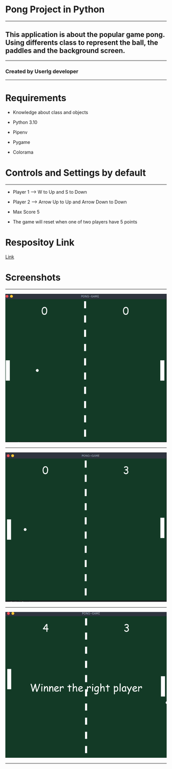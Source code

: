 # Pong Project in Python
-----

## This application is about the popular game pong. Using differents class to represent the ball, the paddles and the background screen.

---------------------------------

### **Created by Userlg developer**

------------------------------------------------

# Requirements

+ Knowledge about class and objects

+ Python 3.10

+ Pipenv

+ Pygame

+ Colorama

#  Controls and Settings by default
---------------------------------------------

+ Player 1 --> W to Up and S to Down

+ Player 2 --> Arrow Up to Up and Arrow Down to Down

+ Max Score 5

+ The game will reset when one of two players have 5 points


# Respositoy Link

[Link](https://github.com/userlg/Pong-Python)


# Screenshots 
--------------------------------------------------

![Capture 1](img/pong1.png)

-------------------------------------------------
![Capture 2](img/pong2.png)

--------------------------------------------------
![Capture 3](img/pong3.png)

----------------------------